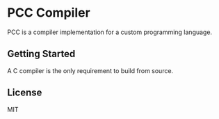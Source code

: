 # PCC Compiler

PCC is a compiler implementation for a custom programming language.

## Getting Started

A C compiler is the only requirement to build from source.

## License

MIT

